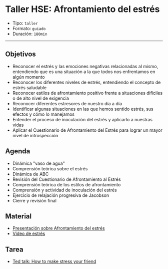 # Taller HSE: Afrontamiento del estrés

- Tipo: `taller`
- Formato: `guiado`
- Duración: `180min`

***

## Objetivos

- Reconocer el estrés y las emociones negativas relacionadas al mismo,
  entendiendo que es una situación a la que todos nos enfrentamos en
  algún momento
- Reconocer los diferentes niveles de estrés, entendiendo el concepto de estrés
  saludable
- Reconocer estilos de afrontamiento positivo frente a situaciones difíciles o
  de alto nivel de exigencia
- Reconocer diferentes estresores de nuestro día a día
- Identificar algunas situaciones en las que hemos sentido estrés, sus efectos
  y cómo lo manejamos
- Entender el proceso de inoculación del estrés y aplicarlo a nuestras vidas
- Aplicar el Cuestionario de Afrontamiento del Estrés para lograr un mayor
  nivel de introspección

## Agenda

- Dinámica "vaso de agua"
- Comprensión teórica sobre el estrés
- Dinámica de ABC
- Revisión del Cuestionario de Afrontamiento al Estrés
- Comprensión teórica de los estilos de afrontamiento
- Comprensión y actividad de inoculación del estrés
- Ejercicio de relajación progresiva de Jacobson
- Cierre y revisión final

## Material

- [Presentación sobre Afrontamiento del estrés](https://docs.google.com/presentation/d/1TZAKQLfgj-izKgimzbu9W1oe02OUVtrkQLf2OveNQgo/edit#slide=id.g276cb44519_0_27)
- [Video de estrés](https://www.youtube.com/watch?v=rc-AMRjCWKo)

## Tarea

- [Ted talk: How to make stress your friend](https://www.youtube.com/watch?v=RcGyVTAoXEU)
